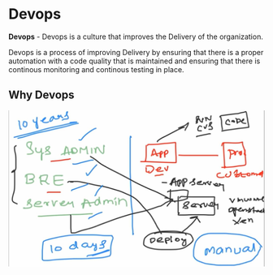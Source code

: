 # Devops

**Devops** - Devops is a culture that improves the Delivery of the organization.

Devops is a process of improving Delivery by ensuring that there is  a proper automation with a code quality that is maintained and ensuring that there is continous monitoring and continous testing in place.


## Why Devops
![Why Devops](./images/whydevops.jpg)